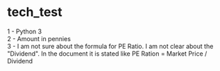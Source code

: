 # tech_test
1 - Python 3  
2 - Amount in pennies  
3 - I am not sure about the formula for PE Ratio. I am not clear about the "Dividend". In the document it is stated like PE Ration = Market Price / Dividend
